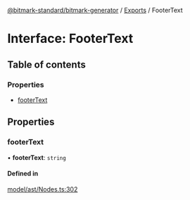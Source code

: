 [@bitmark-standard/bitmark-generator](../API.md) / [Exports](../modules.md) / FooterText

# Interface: FooterText

## Table of contents

### Properties

- [footerText](FooterText.md#footerText)

## Properties

### footerText

• **footerText**: `string`

#### Defined in

[model/ast/Nodes.ts:302](https://github.com/getMoreBrain/bitmark-generator/blob/416295c/src/model/ast/Nodes.ts#L302)
